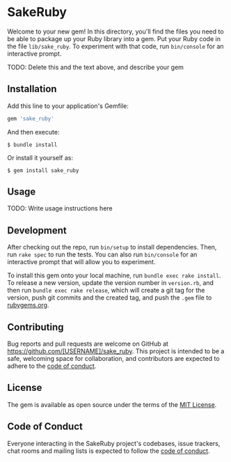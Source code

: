# SakeRuby

Welcome to your new gem! In this directory, you'll find the files you need to be able to package up your Ruby library into a gem. Put your Ruby code in the file `lib/sake_ruby`. To experiment with that code, run `bin/console` for an interactive prompt.

TODO: Delete this and the text above, and describe your gem

## Installation

Add this line to your application's Gemfile:

```ruby
gem 'sake_ruby'
```

And then execute:

    $ bundle install

Or install it yourself as:

    $ gem install sake_ruby

## Usage

TODO: Write usage instructions here

## Development

After checking out the repo, run `bin/setup` to install dependencies. Then, run `rake spec` to run the tests. You can also run `bin/console` for an interactive prompt that will allow you to experiment.

To install this gem onto your local machine, run `bundle exec rake install`. To release a new version, update the version number in `version.rb`, and then run `bundle exec rake release`, which will create a git tag for the version, push git commits and the created tag, and push the `.gem` file to [rubygems.org](https://rubygems.org).

## Contributing

Bug reports and pull requests are welcome on GitHub at https://github.com/[USERNAME]/sake_ruby. This project is intended to be a safe, welcoming space for collaboration, and contributors are expected to adhere to the [code of conduct](https://github.com/[USERNAME]/sake_ruby/blob/master/CODE_OF_CONDUCT.md).

## License

The gem is available as open source under the terms of the [MIT License](https://opensource.org/licenses/MIT).

## Code of Conduct

Everyone interacting in the SakeRuby project's codebases, issue trackers, chat rooms and mailing lists is expected to follow the [code of conduct](https://github.com/[USERNAME]/sake_ruby/blob/master/CODE_OF_CONDUCT.md).
